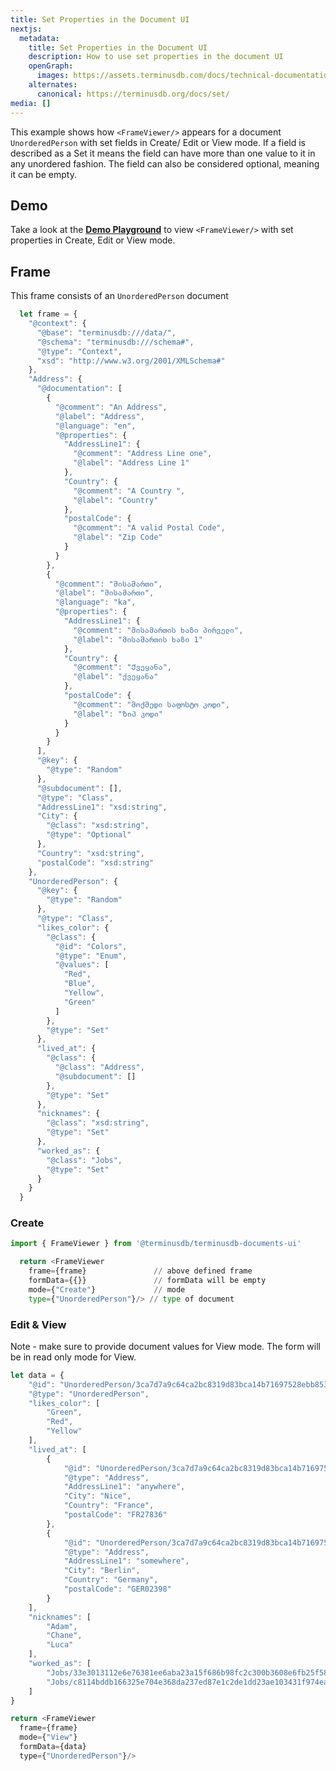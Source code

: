 ```yaml
---
title: Set Properties in the Document UI
nextjs:
  metadata:
    title: Set Properties in the Document UI
    description: How to use set properties in the document UI
    openGraph:
      images: https://assets.terminusdb.com/docs/technical-documentation-terminuscms-og.png
    alternates:
      canonical: https://terminusdb.org/docs/set/
media: []
---
```


This example shows how `<FrameViewer/>` appears for a document `UnorderedPerson` with set fields in Create/ Edit or View mode. If a field is described as a Set it means the field can have more than one value to it in any unordered fashion. The field can also be considered optional, meaning it can be empty.

## Demo

Take a look at the [**Demo Playground**](https://documents-ui-playground.terminusdb.com/Set) to view `<FrameViewer/>` with set properties in Create, Edit or View mode.

## Frame

This frame consists of an `UnorderedPerson` document

```javascript
  let frame = {
    "@context": {
      "@base": "terminusdb:///data/",
      "@schema": "terminusdb:///schema#",
      "@type": "Context",
      "xsd": "http://www.w3.org/2001/XMLSchema#"
    },
    "Address": {
      "@documentation": [
        {
          "@comment": "An Address",
          "@label": "Address",
          "@language": "en",
          "@properties": {
            "AddressLine1": {
              "@comment": "Address Line one",
              "@label": "Address Line 1"
            },
            "Country": {
              "@comment": "A Country ",
              "@label": "Country"
            },
            "postalCode": {
              "@comment": "A valid Postal Code",
              "@label": "Zip Code"
            }
          }
        },
        {
          "@comment": "მისამართი",
          "@label": "მისამართი",
          "@language": "ka",
          "@properties": {
            "AddressLine1": {
              "@comment": "მისამართის ხაზი პირველი",
              "@label": "მისამართის ხაზი 1"
            },
            "Country": {
              "@comment": "Ქვეყანა",
              "@label": "ქვეყანა"
            },
            "postalCode": {
              "@comment": "მოქმედი საფოსტო კოდი",
              "@label": "Ზიპ კოდი"
            }
          }
        }
      ],
      "@key": {
        "@type": "Random"
      },
      "@subdocument": [],
      "@type": "Class",
      "AddressLine1": "xsd:string",
      "City": {
        "@class": "xsd:string",
        "@type": "Optional"
      },
      "Country": "xsd:string",
      "postalCode": "xsd:string"
    },
    "UnorderedPerson": {
      "@key": {
        "@type": "Random"
      },
      "@type": "Class",
      "likes_color": {
        "@class": {
          "@id": "Colors",
          "@type": "Enum",
          "@values": [
            "Red",
            "Blue",
            "Yellow",
            "Green"
          ]
        },
        "@type": "Set"
      },
      "lived_at": {
        "@class": {
          "@class": "Address",
          "@subdocument": []
        },
        "@type": "Set"
      },
      "nicknames": {
        "@class": "xsd:string",
        "@type": "Set"
      },
      "worked_as": {
        "@class": "Jobs",
        "@type": "Set"
      }
    }
  }
```

### Create

```python
import { FrameViewer } from '@terminusdb/terminusdb-documents-ui'

  return <FrameViewer
    frame={frame}               // above defined frame          
    formData={{}}               // formData will be empty
    mode={"Create"}             // mode 
    type={"UnorderedPerson"}/> // type of document 
```

### Edit & View

Note - make sure to provide document values for View mode. The form will be in read only mode for View.

```javascript
let data = {
    "@id": "UnorderedPerson/3ca7d7a9c64ca2bc8319d83bca14b71697528ebb8536024e3e1795cbd049acdf",
    "@type": "UnorderedPerson",
    "likes_color": [
        "Green",
        "Red",
        "Yellow"
    ],
    "lived_at": [
        {
            "@id": "UnorderedPerson/3ca7d7a9c64ca2bc8319d83bca14b71697528ebb8536024e3e1795cbd049acdf/lived_at/Address/4f4fdae34ab4fa3b6297750917503a7137f75dc11589792de707e7a6d3502db3",
            "@type": "Address",
            "AddressLine1": "anywhere",
            "City": "Nice", 
            "Country": "France",
            "postalCode": "FR27836"
        },
        {
            "@id": "UnorderedPerson/3ca7d7a9c64ca2bc8319d83bca14b71697528ebb8536024e3e1795cbd049acdf/lived_at/Address/7aaeeb6b983710a0adbc75de8f7d8104278df427124beadc6644b35b9d6c30af",
            "@type": "Address",
            "AddressLine1": "somewhere",
            "City": "Berlin", 
            "Country": "Germany",
            "postalCode": "GER02398"
        }
    ],
    "nicknames": [
        "Adam",
        "Chane",
        "Luca"
    ],
    "worked_as": [
        "Jobs/33e3013112e6e76381ee6aba23a15f686b98fc2c300b3608e6fb25f585d93d24",
        "Jobs/c8114bddb166325e704e368da237ed87e1c2de1dd23ae103431f974eaeefbbda"
    ]
}

return <FrameViewer
  frame={frame}
  mode={"View"}
  formData={data}
  type={"UnorderedPerson"}/>
```